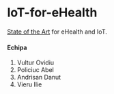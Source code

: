 # IoT-for-eHealth

[State of the Art][sota] for eHealth and IoT.

#### Echipa

1. Vultur Ovidiu
2. Policiuc Abel
3. Andrisan Danut
4. Vieru Ilie

[sota]:<https://docs.google.com/document/d/1nogKd1SHVMvFd-13KdJ_I80pYR5lkOcCCXmlgSLPpRY/>